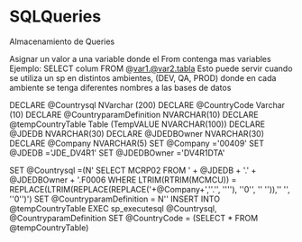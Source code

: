 # SQLQueries
Almacenamiento de Queries 

Asignar un valor a una variable donde el From contenga mas variables
Ejemplo: SELECT colum FROM @var1.@var2.tabla
Esto puede servir cuando se utiliza un sp en distintos ambientes, (DEV, QA, PROD) donde en cada ambiente se tenga diferentes nombres a las bases de datos

DECLARE @Countrysql NVarchar (200)
DECLARE @CountryCode Varchar (10)
DECLARE @CountryparamDefinition    NVARCHAR(10)
DECLARE @tempCountryTable Table (TempVALUE NVARCHAR(100))
DECLARE @JDEDB              NVARCHAR(30)
DECLARE @JDEDBOwner         NVARCHAR(30)
DECLARE @Company			NVARCHAR(5)
SET @Company ='00409'
SET @JDEDB ='JDE_DV4R1'
SET @JDEDBOwner ='DV4R1DTA'


SET @Countrysql =(N'
SELECT MCRP02 
FROM ' + @JDEDB + '.' + @JDEDBOwner + '.F0006
WHERE LTRIM(RTRIM(MCMCU)) = REPLACE(LTRIM(REPLACE(REPLACE('+@Company+',''.'', ''''), ''0'', '' '')),'' '', ''0'')')
SET @CountryparamDefinition = N''
INSERT INTO @tempCountryTable  EXEC sp_executesql @Countrysql, @CountryparamDefinition
SET @CountryCode = (SELECT * FROM @tempCountryTable)

